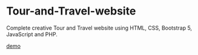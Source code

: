 # Tour-and-Travel-website
Complete creative Tour and Travel website using HTML, CSS, Bootstrap 5, JavaScript and PHP.

[demo](https://shraddha1513.github.io/Tourism-Website/)
